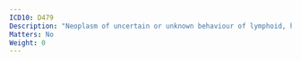 ```yaml
---
ICD10: D479
Description: "Neoplasm of uncertain or unknown behaviour of lymphoid, haematopoietic and related tissue, unspecified"
Matters: No
Weight: 0
---
```


